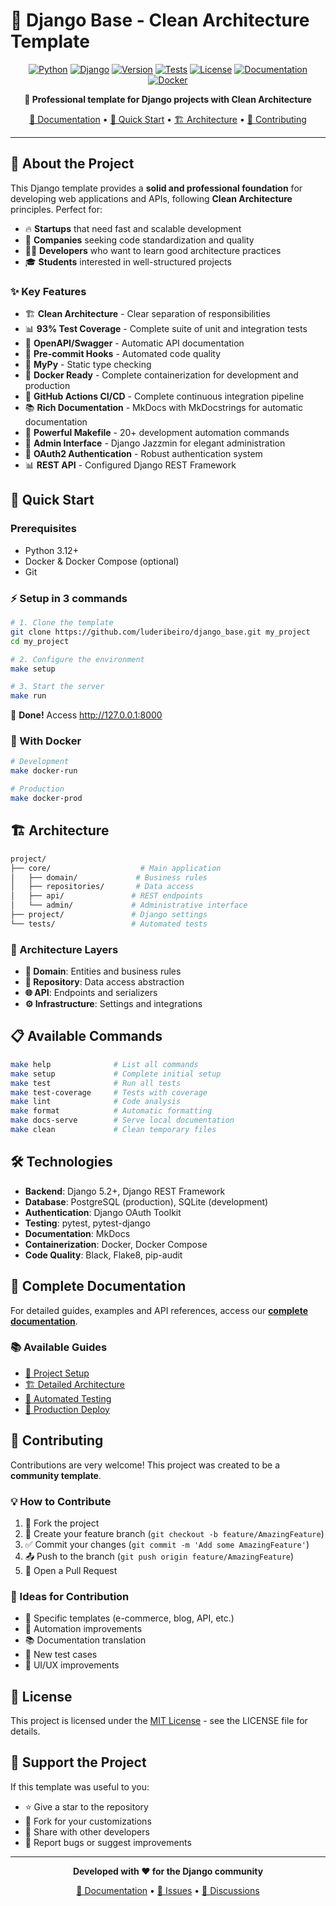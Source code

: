 # 🚀 Django Base - Clean Architecture Template

<div align="center">

[![Python](https://img.shields.io/badge/Python-3.12+-blue.svg)](https://python.org)
[![Django](https://img.shields.io/badge/Django-5.0+-green.svg)](https://djangoproject.com)
[![Version](https://img.shields.io/badge/Version-2.1.0-orange.svg)](https://github.com/luderibeiro/django_base/releases)
[![Tests](https://img.shields.io/badge/Tests-93%25%20coverage-brightgreen.svg)](https://github.com/luderibeiro/django_base/actions)
[![License](https://img.shields.io/badge/License-MIT-yellow.svg)](LICENSE)
[![Documentation](https://img.shields.io/badge/docs-MkDocs-blue.svg)](https://luderibeiro.github.io/django_base/)
[![Docker](https://img.shields.io/badge/Docker-Ready-blue.svg)](Dockerfile)

**🌟 Professional template for Django projects with Clean Architecture**

[📖 Documentation](https://luderibeiro.github.io/django_base/) • [🚀 Quick Start](#-quick-start) • [🏗️ Architecture](#️-architecture) • [🤝 Contributing](#-contributing)

</div>

---

## 🎯 About the Project

This Django template provides a **solid and professional foundation** for developing web applications and APIs, following **Clean Architecture** principles. Perfect for:

-   🔥 **Startups** that need fast and scalable development
-   🏢 **Companies** seeking code standardization and quality
-   👨‍💻 **Developers** who want to learn good architecture practices
-   🎓 **Students** interested in well-structured projects

### ✨ Key Features

-   🏗️ **Clean Architecture** - Clear separation of responsibilities
-   📊 **93% Test Coverage** - Complete suite of unit and integration tests
-   📖 **OpenAPI/Swagger** - Automatic API documentation
-   🔧 **Pre-commit Hooks** - Automated code quality
-   🐍 **MyPy** - Static type checking
-   🐳 **Docker Ready** - Complete containerization for development and production
-   🚀 **GitHub Actions CI/CD** - Complete continuous integration pipeline
-   📚 **Rich Documentation** - MkDocs with MkDocstrings for automatic documentation
-   🔧 **Powerful Makefile** - 20+ development automation commands
-   🎨 **Admin Interface** - Django Jazzmin for elegant administration
-   🔐 **OAuth2 Authentication** - Robust authentication system
-   📊 **REST API** - Configured Django REST Framework

## 🚀 Quick Start

### Prerequisites

-   Python 3.12+
-   Docker & Docker Compose (optional)
-   Git

### ⚡ Setup in 3 commands

```bash
# 1. Clone the template
git clone https://github.com/luderibeiro/django_base.git my_project
cd my_project

# 2. Configure the environment
make setup

# 3. Start the server
make run
```

🎉 **Done!** Access <http://127.0.0.1:8000>

### 🐳 With Docker

```bash
# Development
make docker-run

# Production
make docker-prod
```

## 🏗️ Architecture

```bash
project/
├── core/                    # Main application
│   ├── domain/             # Business rules
│   ├── repositories/       # Data access
│   ├── api/               # REST endpoints
│   └── admin/             # Administrative interface
├── project/               # Django settings
└── tests/                 # Automated tests
```

### 🎯 Architecture Layers

-   **🎯 Domain**: Entities and business rules
-   **🔄 Repository**: Data access abstraction
-   **🌐 API**: Endpoints and serializers
-   **⚙️ Infrastructure**: Settings and integrations

## 📋 Available Commands

```bash
make help              # List all commands
make setup             # Complete initial setup
make test              # Run all tests
make test-coverage     # Tests with coverage
make lint              # Code analysis
make format            # Automatic formatting
make docs-serve        # Serve local documentation
make clean             # Clean temporary files
```

## 🛠️ Technologies

-   **Backend**: Django 5.2+, Django REST Framework
-   **Database**: PostgreSQL (production), SQLite (development)
-   **Authentication**: Django OAuth Toolkit
-   **Testing**: pytest, pytest-django
-   **Documentation**: MkDocs
-   **Containerization**: Docker, Docker Compose
-   **Code Quality**: Black, Flake8, pip-audit

## 📖 Complete Documentation

For detailed guides, examples and API references, access our [**complete documentation**](https://luderibeiro.github.io/django_base/).

### 📚 Available Guides

-   [🚀 Project Setup](https://luderibeiro.github.io/django_base/setup/project-setup/)
-   [🏗️ Detailed Architecture](https://luderibeiro.github.io/django_base/architecture/)
-   [🧪 Automated Testing](https://luderibeiro.github.io/django_base/development/automated-testing/)
-   [🚀 Production Deploy](https://luderibeiro.github.io/django_base/setup/production-setup/)

## 🤝 Contributing

Contributions are very welcome! This project was created to be a **community template**.

### 💡 How to Contribute

1. 🍴 Fork the project
2. 🌟 Create your feature branch (`git checkout -b feature/AmazingFeature`)
3. ✅ Commit your changes (`git commit -m 'Add some AmazingFeature'`)
4. 📤 Push to the branch (`git push origin feature/AmazingFeature`)
5. 🔄 Open a Pull Request

### 🎯 Ideas for Contribution

-   📱 Specific templates (e-commerce, blog, API, etc.)
-   🔧 Automation improvements
-   📚 Documentation translation
-   🧪 New test cases
-   🎨 UI/UX improvements

## 📄 License

This project is licensed under the [MIT License](LICENSE) - see the LICENSE file for details.

## 🌟 Support the Project

If this template was useful to you:

-   ⭐ Give a star to the repository
-   🍴 Fork for your customizations
-   📢 Share with other developers
-   🐛 Report bugs or suggest improvements

---

<div align="center">

**Developed with ❤️ for the Django community**

[📖 Documentation](https://luderibeiro.github.io/django_base/) • [🐛 Issues](https://github.com/luderibeiro/django_base/issues) • [💬 Discussions](https://github.com/luderibeiro/django_base/discussions)

</div>
